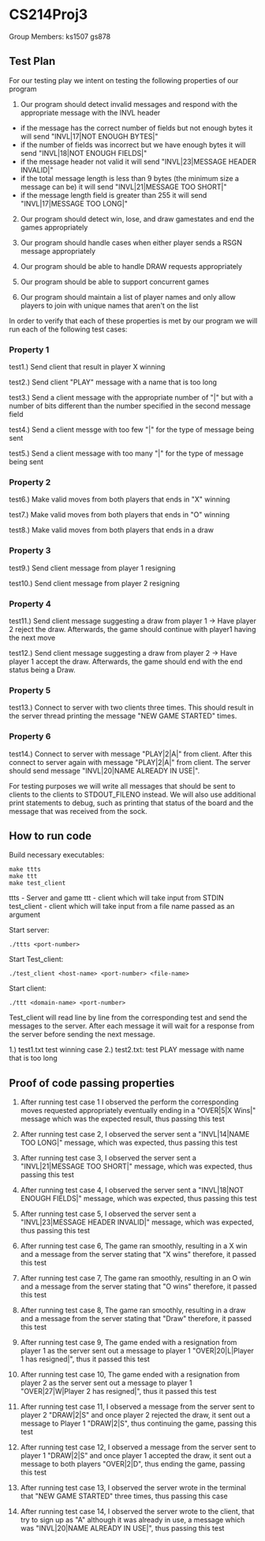 # CS214Proj3

Group Members: ks1507 gs878

## Test Plan
  
  For our testing play we intent on testing the following properties of our program
  
  1. Our program should detect invalid messages and respond with the appropriate message with the INVL header
 
   - if the message has the correct number of fields but not enough bytes it will send "INVL|17|NOT ENOUGH BYTES|"
   - if the number of fields was incorrect but we have enough bytes it will send "INVL|18|NOT ENOUGH FIELDS|"
   - if the message header not valid it will send "INVL|23|MESSAGE HEADER INVALID|"
   - if the total message length is less than 9 bytes (the minimum size a message can be) it will send "INVL|21|MESSAGE TOO SHORT|"
   - if the message length field is greater than 255 it will send "INVL|17|MESSAGE TOO LONG|"
    
  2. Our program should detect win, lose, and draw gamestates and end the games appropriately
  
  3. Our program should handle cases when either player sends a RSGN message appropriately
  
  4. Our program should be able to handle DRAW requests appropriately
  
  5. Our program should be able to support concurrent games
  
  6. Our program should maintain a list of player names and only allow players to join with unique names that aren't on the list

  In order to verify that each of these properties is met by our program we will run each of the following test cases: 
  
  ### Property 1
  
  test1.) Send client that result in player X winning 
  
  test2.) Send client "PLAY" message with a name that is too long 
  
  test3.) Send a client message with the appropriate number of "|" but with a number of bits different than the number specified in the second message field
  
  test4.) Send a client messge with too few "|" for the type of message being sent
  
  test5.) Send a client message with too many "|" for the type of message being sent
  
  ### Property 2
  
  test6.) Make valid moves from both players that ends in "X" winning 
  
  test7.) Make valid moves from both players that ends in "O" winning
  
  test8.) Make valid moves from both players that ends in a draw
 
  ### Property 3 
  
  test9.) Send client message from player 1 resigning 
  
  test10.) Send client message from player 2 resigning
  
  ### Property 4
  
  test11.) Send client message suggesting a draw from player 1
             -> Have player 2 reject the draw. Afterwards, the game should continue with player1 having the next move
             
  test12.) Send client message suggesting a draw from player 2
             -> Have player 1 accept the draw. Afterwards, the game should end with the end status being a Draw.
  
  
  ### Property 5
  
  test13.) Connect to server with two clients three times. This should result in the server thread printing the message "NEW GAME STARTED" times.
  
  ### Property 6
  
  test14.) Connect to server with message "PLAY|2|A|" from client. After this connect to server again with message "PLAY|2|A|" from client. The server should send message "INVL|20|NAME ALREADY IN USE|".
  
  For testing purposes we will write all messages that should be sent to clients to the clients to STDOUT_FILENO instead. We will also use additional print statements to debug, such as printing that status of the board and the message that was received from the sock.
  
## How to run code

  Build necessary executables:
  ```
  make ttts
  make ttt
  make test_client
  ```
  ttts - Server and game
  ttt - client which will take input from STDIN
  test_client - client which will take input from a file name passed as an argument

  Start server:
  ```
  ./ttts <port-number>
  ```

  Start Test_client: 
  ```
  ./test_client <host-name> <port-number> <file-name>
  ```
  
  Start client: 
  ```
  ./ttt <domain-name> <port-number>
  ```


  Test_client will read line by line from the corresponding test <file-name> and send the messages to the server. After each message it will wait for a response from the server before sending the next message.

  1.) test1.txt test winning case
  2.) test2.txt: test PLAY message with name that is too long

## Proof of code passing properties
  
  1. After running test case 1 I observed the perform the corresponding moves requested appropriately eventually ending in a "OVER|5|X Wins|" message which was the expected result, thus passing this test
  
  2. After running test case 2, I observed the server sent a "INVL|14|NAME TOO LONG|" message, which was expected, thus passing this test
  
  3. After running test case 3, I observed the server sent a "INVL|21|MESSAGE TOO SHORT|" message, which was expected, thus passing this test
  
  4. After running test case 4, I observed the server sent a "INVL|18|NOT ENOUGH FIELDS|" message, which was expected, thus passing this test
  
  5. After running test case 5, I observed the server sent a "INVL|23|MESSAGE HEADER INVALID|" message, which was expected, thus passing this test
  
  6. After running test case 6, The game ran smoothly, resulting in a X win and a message from the server stating that "X wins" therefore, it passed this test
  
  7. After running test case 7, The game ran smoothly, resulting in an O win and a message from the server stating that "O wins" therefore, it passed this test
  
  8. After running test case 8, The game ran smoothly, resulting in a draw and a message from the server stating that "Draw" therefore, it passed this test
  
  9. After running test case 9, The game ended with a resignation from player 1 as the server sent out a message to player 1 "OVER|20|L|Player 1 has resigned|", thus it passed this test
  
  10. After running test case 10, The game ended with a resignation from player 2 as the server sent out a message to player 1 "OVER|27|W|Player 2 has resigned|", thus it passed this test 
  
  11. After running test case 11, I observed a message from the server sent to player 2 "DRAW|2|S" and once player 2 rejected the draw, it sent out a message to Player 1 "DRAW|2|S", thus continuing the game, passing this test
  
  12. After running test case 12, I observed a message from the server sent to player 1 "DRAW|2|S" and once player 1 accepted the draw, it sent out a message to both players "OVER|2|D", thus ending the game, passing this test 
  
  13. After running test case 13, I observed the server wrote in the terminal that "NEW GAME STARTED" three times, thus passing this case
  
  14. After running test case 14, I observed the server wrote to the client, that try to sign up as "A" although it was already in use, a message which was "INVL|20|NAME ALREADY IN USE|", thus passing this test

